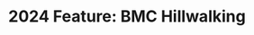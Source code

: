 ---
layout: page
title: "2024 Feature: BMC Hillwalking"
redirect_to:
  - https://hillwalking.thebmc.co.uk/east-and-southeast-asian-people-go-outdoors-too
permalink: /2024-bmc-hillwalking/
---